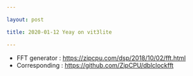 ```yaml
---

layout: post

title: 2020-01-12 Yeay on vit3lite

---
```



-   FFT generator : https://zipcpu.com/dsp/2018/10/02/fft.html
-   Corresponding : https://github.com/ZipCPU/dblclockfft

